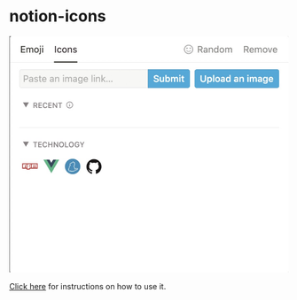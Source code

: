 # notion-icons

![demo](demo.jpg)

[Click here](https://notion-enhancer.github.io/advanced/icons/) for instructions on how to use it.
